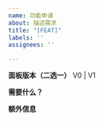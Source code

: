 ```yaml
---
name: 功能申请
about: 描述需求
title: "[FEAT]"
labels: ''
assignees: ''

---
```


**面板版本（二选一）**
V0 | V1

**需要什么？**

**额外信息**
